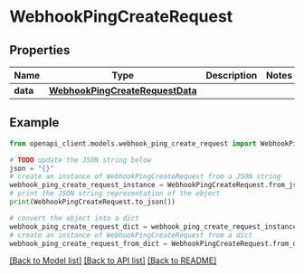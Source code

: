 # WebhookPingCreateRequest


## Properties

Name | Type | Description | Notes
------------ | ------------- | ------------- | -------------
**data** | [**WebhookPingCreateRequestData**](WebhookPingCreateRequestData.md) |  | 

## Example

```python
from openapi_client.models.webhook_ping_create_request import WebhookPingCreateRequest

# TODO update the JSON string below
json = "{}"
# create an instance of WebhookPingCreateRequest from a JSON string
webhook_ping_create_request_instance = WebhookPingCreateRequest.from_json(json)
# print the JSON string representation of the object
print(WebhookPingCreateRequest.to_json())

# convert the object into a dict
webhook_ping_create_request_dict = webhook_ping_create_request_instance.to_dict()
# create an instance of WebhookPingCreateRequest from a dict
webhook_ping_create_request_from_dict = WebhookPingCreateRequest.from_dict(webhook_ping_create_request_dict)
```
[[Back to Model list]](../README.md#documentation-for-models) [[Back to API list]](../README.md#documentation-for-api-endpoints) [[Back to README]](../README.md)


